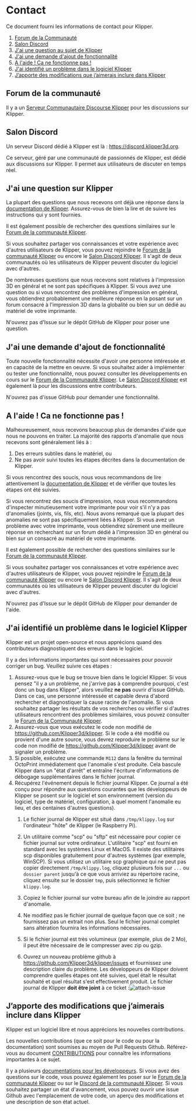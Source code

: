 # Contact

Ce document fourni les informations de contact pour Klipper.

1. [Forum de la Communauté](#community-forum)
1. [Salon Discord](#discord-chat)
1. [J'ai une question au sujet de Klipper](#i-have-a-question-about-klipper)
1. [J'ai une demande d'ajout de fonctionnalité](#i-have-a-feature-request)
1. [A l'aide ! Ca ne fonctionne pas !](#help-it-doesnt-work)
1. [J'ai identifié un problème dans le logiciel Klipper](#i-have-diagnosed-a-defect-in-the-klipper-software)
1. [J’apporte des modifications que j’aimerais inclure dans Klipper](#i-am-making-changes-that-id-like-to-include-in-klipper)

## Forum de la communauté

Il y a un [Serveur Communautaire Discourse Klipper](https://community.klipper3d.org) pour les discussions sur Klipper.

## Salon Discord

Un serveur Discord dédié à Klipper est là : <https://discord.klipper3d.org>.

Ce serveur, géré par une communauté de passionnés de Klipper, est dédié aux discussions sur Klipper. Il permet aux utilisateurs de discuter en temps réel.

## J'ai une question sur Klipper

La plupart des questions que nous recevons ont déjà une réponse dans la [documentation de Klipper](Overview.md). Assurez-vous de bien la lire et de suivre les instructions qui y sont fournies.

Il est également possible de rechercher des questions similaires sur le [Forum de la communauté Klipper](#community-forum).

Si vous souhaitez partager vos connaissances et votre expérience avec d'autres utilisateurs de Klipper, vous pouvez rejoindre le [Forum de la communauté Klipper](#community-forum) ou encore le [Salon Discord Klipper](#discord-chat). Il s'agit de deux communautés où les utilisateurs de Klipper peuvent discuter du logiciel avec d'autres.

De nombreuses questions que nous recevons sont relatives à l'impression 3D en général et ne sont pas spécifiques à Klipper. Si vous avez une question ou si vous rencontrez des problèmes d'impression en général, vous obtiendrez probablement une meilleure réponse en la posant sur un forum consacré à l'impression 3D dans la globalité ou bien sur un dédié au matériel de votre imprimante.

N'ouvrez pas d'Issue sur le dépôt GitHub de Klipper pour poser une question.

## J'ai une demande d'ajout de fonctionnalité

Toute nouvelle fonctionnalité nécessite d'avoir une personne intéressée et en capacité de la mettre en oeuvre. Si vous souhaitez aider à implémenter ou tester une fonctionnalité, nous pouvez consulter les développements en cours sur le [Forum de la Communauté Klipper](#community-forum). Le [Salon Discord Klipper](#discord-chat) est également là pour les discussions entre contributeurs.

N'ouvrez pas d'issue GitHub pour demander une fonctionnalité.

## A l'aide ! Ca ne fonctionne pas !

Malheureusement, nous recevons beaucoup plus de demandes d'aide que nous ne pouvons en traiter. La majorité des rapports d'anomalie que nous recevons sont généralement liés à :

1. Des erreurs subtiles dans le matériel, ou
1. Ne pas avoir suivi toutes les étapes décrites dans la documentation de Klipper.

Si vous rencontrez des soucis, nous vous recommandons de lire attentivement la [documentation de Klipper](Overview.md) et de vérifier que toutes les étapes ont été suivies.

Si vous rencontrez des soucis d'impression, nous vous recommandons d'inspecter minutieusement votre imprimante pour voir s'il n'y a pas d'anomalies (joints, vis, fils, etc). Nous avons remarqué que la plupart des anomalies ne sont pas spécifiquement liées à Klipper. Si vous avez un problème avec votre imprimante, vous obtiendrez sûrement une meilleure réponse en recherchant sur un forum dédié à l'impression 3D en général ou bien sur un consacré au matériel de votre imprimante.

Il est également possible de rechercher des questions similaires sur le [Forum de la communauté Klipper](#community-forum).

Si vous souhaitez partager vos connaissances et votre expérience avec d'autres utilisateurs de Klipper, vous pouvez rejoindre le [Forum de la communauté Klipper](#community-forum) ou encore le [Salon Discord Klipper](#discord-chat). Il s'agit de deux communautés où les utilisateurs de Klipper peuvent discuter du logiciel avec d'autres.

N'ouvrez pas d'Issue sur le dépôt GitHub de Klipper pour demander de l'aide.

## J'ai identifié un problème dans le logiciel Klipper

Klipper est un projet open-source et nous apprécions quand des contributeurs diagnostiquent des erreurs dans le logiciel.

Il y a des informations importantes qui sont nécessaires pour pouvoir corriger un bug. Veuillez suivre ces étapes :

1. Assurez-vous que le bug se trouve bien dans le logiciel Klipper. Si vous pensez "il y a un problème, ne j'arrive pas à comprendre pourquoi, c'est donc un bug dans Klipper", alors veuillez **ne pas** ouvrir d'issue GitHub. Dans ce cas, une personne intéressée et capable devra d'abord rechercher et diagnostiquer la cause racine de l'anomalie. Si vous souhaitez partager les résultats de vos recherches ou vérifier si d'autres utilisateurs rencontrent des problèmes similaires, vous pouvez consulter le [Forum de la Communauté Klipper](#community-forum).
1. Assurez-vous que vous exécutez le code non modifié de <https://github.com/Klipper3d/klipper>. Si le code a été modifié ou provient d'une autre source, vous devrez reproduire le problème sur le code non modifié de <https://github.com/Klipper3d/klipper> avant de signaler un problème.
1. Si possible, exécutez une commande `M112` dans la fenêtre du terminal OctoPrint immédiatement que l'anomalie s'est produite. Cela bascule Klipper dans un "état d'arrêt" et entraîne l'écriture d'informations de débogage supplémentaires dans le fichier journal.
1. Récupérez l'événement depuis le fichier journal Klipper. Ce journal a été conçu pour répondre aux questions courantes que les développeurs de Klipper se posent sur le logiciel et son environnement (version du logiciel, type de matériel, configuration, à quel moment l'anomalie eu lieu, et des centaines d'autres questions).
   1. Le fichier journal de Klipper est situé dans `/tmp/klippy.log` sur l'ordinateur "hôte" de Klipper (le Raspberry Pi).
   1. Un utilitaire comme "scp" ou "sftp" est nécessaire pour copier ce fichier journal sur votre ordinateur. L'utilitaire "scp" est fourni en standard avec les systèmes Linux et MacOS. Il existe des utilitaires scp disponibles gratuitement pour d'autres systèmes (par exemple, WinSCP). Si vous utilisez un utilitaire scp graphique qui ne peut pas copier directement `/tmp/klippy.log`, cliquez plusieurs fois sur `...` ou `dossier parent` jusqu'à ce que vous arriviez au répertoire racine, cliquez ensuite sur le dossier `tmp`, puis sélectionnez le fichier `klippy.log`.
   1. Copiez le fichier journal sur votre bureau afin de le joindre au rapport d'anomalie.
   1. Ne modifiez pas le fichier journal de quelque façon que ce soit ; ne fournissez pas un extrait non plus. Seul le fichier journal complet sans altération fournira les informations nécessaires.
   1. Si le fichier journal est très volumineux (par exemple, plus de 2 Mo), il peut être nécessaire de le compresser avec zip ou gzip.

   1. Ouvrez un nouveau problème github à <https://github.com/Klipper3d/klipper/issues> et fournissez une description claire du problème. Les développeurs de Klipper doivent comprendre quelles étapes ont été suivies, quel était le résultat souhaité et quel résultat s'est effectivement produit. Le fichier journal de Klipper **doit être joint** à ce ticket :![attach-issue](img/attach-issue.png)

## J’apporte des modifications que j’aimerais inclure dans Klipper

Klipper est un logiciel libre et nous apprécions les nouvelles contributions.

Les nouvelles contributions (que ce soit pour le code ou pour la documentation) sont soumises au moyen de Pull Requests Github. Référez-vous au document [CONTRIBUTIONS](CONTRIBUTION.md) pour connaître les informations importantes à ce sujet.

Il y a plusieurs [documentations pour les développeurs](Overview.md#developer-documentation). Si vous avez des questions sur le code, vous pouvez également les poser sur le [Forum de la communauté Klipper](#community-forum) ou sur le [Discord de la communauté Klipper](#discord-chat). Si vous souhaitez partager un état d'avancement, vous pouvez ouvrir une issue Github avec l'emplacement de votre code, un aperçu des modifications et une description de son état actuel.
